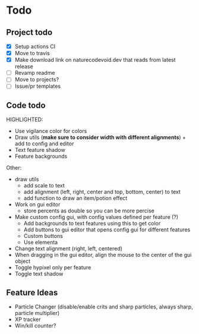 # Todo

## Project todo

-   [x] Setup actions CI
-   [x] Move to travis
-   [x] Make download link on naturecodevoid.dev that reads from latest release
-   [ ] Revamp readme
-   [ ] Move to projects?
-   [ ] Issue/pr templates

## Code todo

HIGHLIGHTED:

-   Use vigilance color for colors
-   Draw utils (**make sure to consider width with different alignments**) + add to config and editor
-   Text feature shadow
-   Feature backgrounds

Other:

-   draw utils
    -   add scale to text
    -   add alignment (left, right, center and top, bottom, center) to text
    -   add function to draw an item/potion effect
-   Work on gui editor
    -   store percents as double so you can be more percise
-   Make custom config gui, with config values defined per feature (?)
    -   Add backgrounds to text features using this to get color
    -   Add buttons to gui editor that opens config gui for different features
    -   Custom buttons
    -   Use elementa
-   Change text alignment (right, left, centered)
-   When dragging in the gui editor, align the mouse to the center of the gui object
-   Toggle hypixel only per feature
-   Toggle text shadow

## Feature Ideas

-   Particle Changer (disable/enable crits and sharp particles, always sharp, particle multiplier)
-   XP tracker
-   Win/kill counter?
